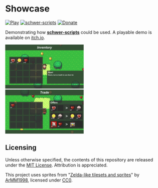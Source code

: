 # Showcase
[![Play](https://img.shields.io/badge/Play-itch.io-blueviolet.svg)](https://schwer.itch.io/showcase) [![schwer-scripts](https://img.shields.io/badge/Asset-schwer--scripts-blue.svg)](https://github.com/itsschwer/schwer-scripts) [![Donate](https://img.shields.io/badge/Donate-PayPal-brightgreen.svg)](https://www.paypal.com/donate?hosted_button_id=NYFKAS24D4MJS)

Demonstrating how [**schwer-scripts**](https://github.com/itsschwer/schwer-scripts) could be used. A playable demo is available on [itch.io](https://schwer.itch.io/showcase).

<img width="49.7%" alt="screenshot of inventory menu" src="https://github.com/itsschwer/Showcase/blob/master/screen-captures/screenshot_inventory.png?raw=true"></img>
<img width="49.7%" alt="screenshot of trading menu" src="https://github.com/itsschwer/Showcase/blob/master/screen-captures/screenshot_trade.png?raw=true"></img>

## Licensing
Unless otherwise specified, the contents of this repository are released under the [MIT License](https://github.com/itsschwer/Showcase/blob/master/LICENSE). Attribution is appreciated.

This project uses sprites from "[Zelda-like tilesets and sprites](https://opengameart.org/content/zelda-like-tilesets-and-sprites)" by [ArMM1998](https://opengameart.org/users/armm1998), licensed under [CC0](https://creativecommons.org/publicdomain/zero/1.0).
